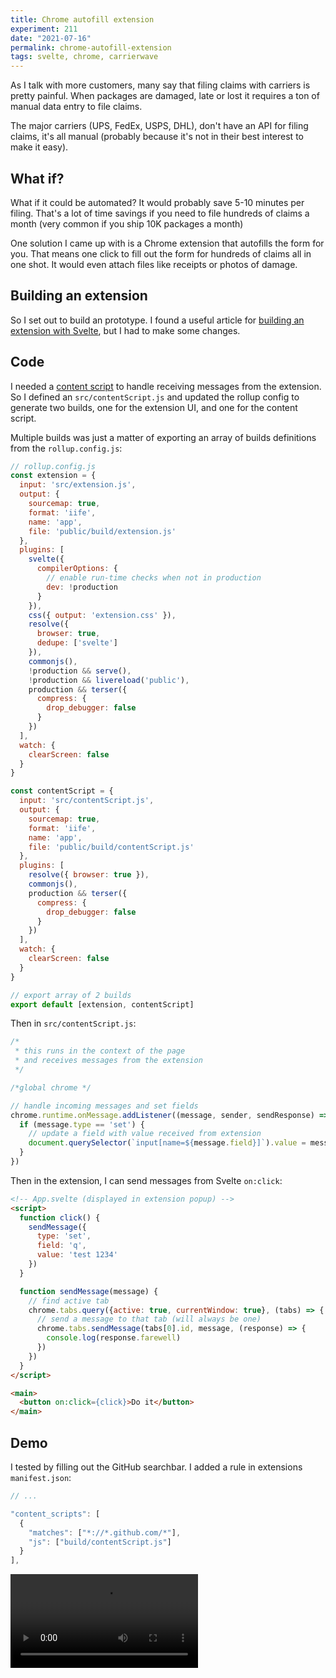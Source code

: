 ```yaml
---
title: Chrome autofill extension
experiment: 211
date: "2021-07-16"
permalink: chrome-autofill-extension
tags: svelte, chrome, carrierwave
---
```


As I talk with more customers, many say that filing claims with carriers is pretty painful. When packages are damaged, late or lost it requires a ton of manual data entry to file claims.

The major carriers (UPS, FedEx, USPS, DHL), don't have an API for filing claims, it's all manual (probably because it's not in their best interest to make it easy).

## What if?

What if it could be automated? It would probably save 5-10 minutes per filing. That's a lot of time savings if you need to file hundreds of claims a month (very common if you ship 10K packages a month)

One solution I came up with is a Chrome extension that autofills the form for you. That means one click to fill out the form for hundreds of claims all in one shot. It would even attach files like receipts or photos of damage.

## Building an extension

So I set out to build an prototype. I found a useful article for [building an extension with Svelte](https://maurogarcia.dev/maurogarcia.dev/posts/how-to-build-your-next-chrome-extension-with-svelte/), but I had to make some changes.

## Code

I needed a [content script](https://developer.chrome.com/docs/extensions/mv3/content_scripts/) to handle receiving messages from the extension. So I defined an `src/contentScript.js` and updated the rollup config to generate two builds, one for the extension UI, and one for the content script.

Multiple builds was just a matter of exporting an array of builds definitions from the `rollup.config.js`:

```javascript
// rollup.config.js
const extension = {
  input: 'src/extension.js',
  output: {
    sourcemap: true,
    format: 'iife',
    name: 'app',
    file: 'public/build/extension.js'
  },
  plugins: [
    svelte({
      compilerOptions: {
        // enable run-time checks when not in production
        dev: !production
      }
    }),
    css({ output: 'extension.css' }),
    resolve({
      browser: true,
      dedupe: ['svelte']
    }),
    commonjs(),
    !production && serve(),
    !production && livereload('public'),
    production && terser({
      compress: {
        drop_debugger: false
      }
    })
  ],
  watch: {
    clearScreen: false
  }
}

const contentScript = {
  input: 'src/contentScript.js',
  output: {
    sourcemap: true,
    format: 'iife',
    name: 'app',
    file: 'public/build/contentScript.js'
  },
  plugins: [
    resolve({ browser: true }),
    commonjs(),
    production && terser({
      compress: {
        drop_debugger: false
      }
    })
  ],
  watch: {
    clearScreen: false
  }
}

// export array of 2 builds
export default [extension, contentScript]
```

Then in `src/contentScript.js`:

```javascript
/*
 * this runs in the context of the page
 * and receives messages from the extension
 */

/*global chrome */

// handle incoming messages and set fields
chrome.runtime.onMessage.addListener((message, sender, sendResponse) => {
  if (message.type == 'set') {
    // update a field with value received from extension 
    document.querySelector(`input[name=${message.field}]`).value = message.value
  }
})
```

Then in the extension, I can send messages from Svelte `on:click`:

```html
<!-- App.svelte (displayed in extension popup) -->
<script>
  function click() {
    sendMessage({
      type: 'set',
      field: 'q',
      value: 'test 1234'
    })
  }

  function sendMessage(message) {
    // find active tab
    chrome.tabs.query({active: true, currentWindow: true}, (tabs) => {
      // send a message to that tab (will always be one)
      chrome.tabs.sendMessage(tabs[0].id, message, (response) => {
        console.log(response.farewell)
      })
    })
  }
</script>

<main>
  <button on:click={click}>Do it</button>
</main>
```

## Demo

I tested by filling out the GitHub searchbar. I added a rule in extensions `manifest.json`:

```js
// ...

"content_scripts": [
  {
    "matches": ["*://*.github.com/*"],
    "js": ["build/contentScript.js"]
  }
],

```

<video controls src="https://res.cloudinary.com/dzwnkx0mk/video/upload/v1626421782/1000experiments.dev/chrome-autofill-extension_fsnff6.mp4"/>

## Notes

- It will need more experiments:
  - A UI that shows a list of tracking number ready for claims
  - Support filling in different types of fields: text, select, currenct, file field (PDF, PNG etc..)
  - Detect if on UPS/USPS/FedEx/DHL website
  - Starting process should ensure user is logged in to carrier site, or instruct them to.
  - Create a compelling video demo to be shared with prospects to ensure idea is viable
  - Filling a batch, ie looping thru the screens until all claims are filed
